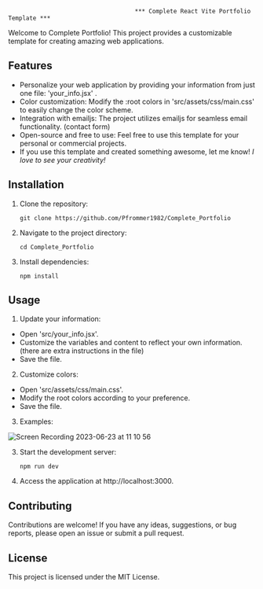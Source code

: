                                         *** Complete React Vite Portfolio Template ***

Welcome to Complete Portfolio! This project provides a customizable template for creating amazing web applications.

## Features

- Personalize your web application by providing your information from just one file: 'your_info.jsx' .
- Color customization: Modify the :root colors in 'src/assets/css/main.css' to easily change the color scheme.
- Integration with emailjs: The project utilizes emailjs for seamless email functionality. (contact form)
- Open-source and free to use: Feel free to use this template for your personal or commercial projects.
- If you use this template and created something awesome, let me know! *I love to see your creativity!*

## Installation

1. Clone the repository:

   ```shell
   git clone https://github.com/Pfrommer1982/Complete_Portfolio 

2. Navigate to the project directory:

   ```shell
   cd Complete_Portfolio

3. Install dependencies:

   ```shell
   npm install 

## Usage

1. Update your information:

- Open 'src/your_info.jsx'.
- Customize the variables and content to reflect your own information. (there are extra instructions in the file)
- Save the file.

2. Customize colors:

- Open 'src/assets/css/main.css'.
- Modify the root colors according to your preference.
- Save the file.


3. Examples:

![Screen Recording 2023-06-23 at 11 10 56](https://github.com/Pfrommer1982/Complete_Portfolio/assets/90003610/3d21a27c-472d-4b3a-9a48-1a748b209c26)



3. Start the development server:
   ```shell
   npm run dev

4. Access the application at http://localhost:3000.

## Contributing
Contributions are welcome! If you have any ideas, suggestions, or bug reports, please open an issue or submit a pull request.

## License
This project is licensed under the MIT License.










